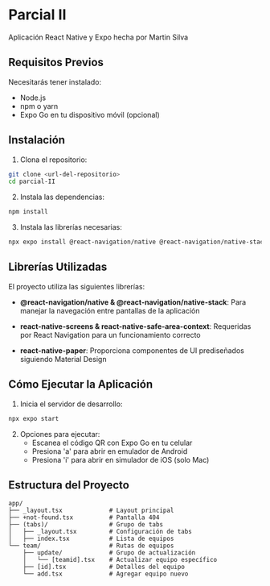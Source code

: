 # Parcial II

Aplicación React Native y Expo hecha por Martin Silva

## Requisitos Previos

Necesitarás tener instalado:
- Node.js
- npm o yarn
- Expo Go en tu dispositivo móvil (opcional)

## Instalación

1. Clona el repositorio:
```bash
git clone <url-del-repositorio>
cd parcial-II
```

2. Instala las dependencias:
```bash
npm install
```

3. Instala las librerías necesarias:
```bash
npx expo install @react-navigation/native @react-navigation/native-stack react-native-screens react-native-safe-area-context react-native-paper
```

## Librerías Utilizadas

El proyecto utiliza las siguientes librerías:

- **@react-navigation/native & @react-navigation/native-stack**: 
  Para manejar la navegación entre pantallas de la aplicación

- **react-native-screens & react-native-safe-area-context**: 
  Requeridas por React Navigation para un funcionamiento correcto

- **react-native-paper**: 
  Proporciona componentes de UI prediseñados siguiendo Material Design

## Cómo Ejecutar la Aplicación

1. Inicia el servidor de desarrollo:
```bash
npx expo start
```

2. Opciones para ejecutar:
   - Escanea el código QR con Expo Go en tu celular
   - Presiona 'a' para abrir en emulador de Android
   - Presiona 'i' para abrir en simulador de iOS (solo Mac)

## Estructura del Proyecto

```
app/
├── _layout.tsx             # Layout principal
├── +not-found.tsx          # Pantalla 404
├── (tabs)/                 # Grupo de tabs
│   ├── _layout.tsx         # Configuración de tabs
│   ├── index.tsx           # Lista de equipos
└── team/                   # Rutas de equipos
    ├── update/             # Grupo de actualización
    │   └── [teamid].tsx    # Actualizar equipo específico
    ├── [id].tsx            # Detalles del equipo
    └── add.tsx             # Agregar equipo nuevo
```
